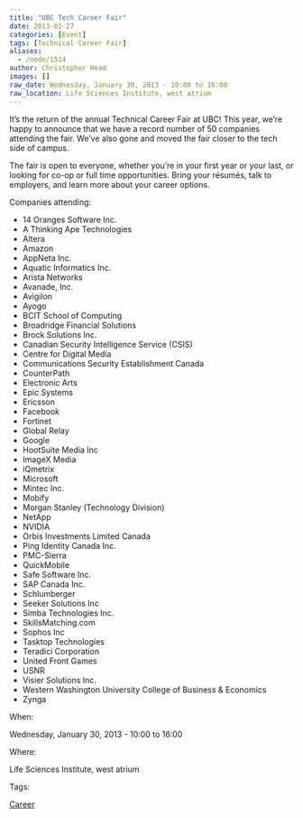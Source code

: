 ```yaml
---
title: "UBC Tech Career Fair"
date: 2013-01-27
categories: [Event]
tags: [Technical Career Fair]
aliases:
  - /node/1514
author: Christopher Head
images: []
raw_date: Wednesday, January 30, 2013 - 10:00 to 16:00
raw_location: Life Sciences Institute, west atrium
---
```


It’s the return of the annual Technical Career Fair at UBC! This year, we’re happy to announce that we have a record number of 50 companies attending the fair. We’ve also gone and moved the fair closer to the tech side of campus.

The fair is open to everyone, whether you’re in your first year or your last, or looking for co-op or full time opportunities. Bring your résumés, talk to employers, and learn more about your career options.

Companies attending:

*   14 Oranges Software Inc.
*   A Thinking Ape Technologies
*   Altera
*   Amazon
*   AppNeta Inc.
*   Aquatic Informatics Inc.
*   Arista Networks
*   Avanade, Inc.
*   Avigilon
*   Ayogo
*   BCIT School of Computing
*   Broadridge Financial Solutions
*   Brock Solutions Inc.
*   Canadian Security Intelligence Service (CSIS)
*   Centre for Digital Media
*   Communications Security Establishment Canada
*   CounterPath
*   Electronic Arts
*   Epic Systems
*   Ericsson
*   Facebook
*   Fortinet
*   Global Relay
*   Google
*   HootSuite Media Inc
*   ImageX Media
*   iQmetrix
*   Microsoft
*   Mintec Inc.
*   Mobify
*   Morgan Stanley (Technology Division)
*   NetApp
*   NVIDIA
*   Orbis Investments Limited Canada
*   Ping Identity Canada Inc.
*   PMC-Sierra
*   QuickMobile
*   Safe Software Inc.
*   SAP Canada Inc.
*   Schlumberger
*   Seeker Solutions Inc
*   Simba Technologies Inc.
*   SkillsMatching.com
*   Sophos Inc
*   Tasktop Technologies
*   Teradici Corporation
*   United Front Games
*   USNR
*   Visier Solutions Inc.
*   Western Washington University College of Business & Economics
*   Zynga

When: 

Wednesday, January 30, 2013 - 10:00 to 16:00

Where: 

Life Sciences Institute, west atrium

Tags: 

[Career](/career)
